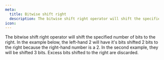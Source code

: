 ```yaml
---
meta:
  title: Bitwise shift right
  description: The bitwise shift right operator will shift the specified number of bits to the right.
icon:
---
```


The bitwise shift right operator will shift the specified number of bits
to the right. In the example below, the left-hand 2 will have it's bits
shifted 2 bits to the right because the right-hand number is a 2. In the
second example, they will be shifted 3 bits.
Excess bits shifted to the right are discarded.

